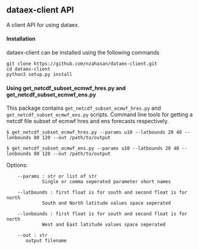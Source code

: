 ## dataex-client API
A client API for using dataex.

#### Installation

dataex-client can be installed using the following commands
```
git clone https://github.com/nzahasan/dataex-client.git
cd dataex-client
python3 setup.py install
```

#### Using get_netcdf_subset_ecmwf_hres.py and get_netcdf_subset_ecmwf_ens.py

This package contains `get_netcdf_subset_ecmwf_hres.py` and `get_netcdf_subset_ecmwf_ens.py` scripts. Command line tools for getting a netcdf file subset of ecmwf hres and ens forecasts respectively.

```
$ get_netcdf_subset_ecmwf_hres.py --params u10 --latbounds 20 40 --lonbounds 80 120 --out /path/to/output

$ get_netcdf_subset_ecmwf_ens.py --params u10 --latbounds 20 40 --lonbounds 80 120 --out /path/to/output
```

Options:
```
    --params : str or list of str
             Single or comma seperated parameter short names 
             
    --latbounds : first float is for south and second float is for north
             South and North latitude values space seperated 
             
    --lonbounds : first float is for south and second float is for north 
             West and East latitude values space seperated 
             
    --out : str
       output filename

```


